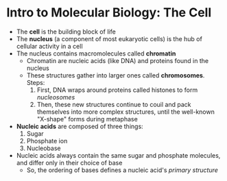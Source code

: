 # Intro to Molecular Biology: The Cell

- The **cell** is the building block of life
- The **nucleus** (a component of most eukaryotic cells) is the hub of cellular activity in a cell
- The nucleus contains macromolecules called **chromatin**
  - Chromatin are nucleic acids (like DNA) and proteins found in the nucleus
  - These structures gather into larger ones called **chromosomes**. Steps:
    1. First, DNA wraps around proteins called histones to form _nucleosomes_
    2. Then, these new structures continue to couil and pack themselves into more complex structures, until the well-known "X-shape" forms during metaphase
- **Nucleic acids** are composed of three things:
  1. Sugar
  2. Phosphate ion
  3. Nucleobase
- Nucleic acids always contain the same sugar and phosphate molecules, and differ only in their choice of base
  - So, the ordering of bases defines a nucleic acid's _primary structure_
